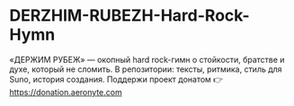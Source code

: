 # DERZHIM-RUBEZH-Hard-Rock-Hymn
«ДЕРЖИМ РУБЕЖ» — окопный hard rock-гимн о стойкости, братстве и духе, который не сломить. В репозитории: тексты, ритмика, стиль для Suno, история создания. Поддержи проект донатом 👉 https://donation.aeronyte.com

